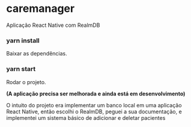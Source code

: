 # caremanager
Aplicação React Native com RealmDB

### yarn install
Baixar as dependências.

### yarn start
Rodar o projeto.

**(A aplicação precisa ser melhorada e ainda está em desenvolvimento)**

O intuito do projeto era implementar um banco local em uma aplicação React Native, então escolhi o RealmDB,
peguei a sua documentação, e implementei um sistema básico de adicionar e deletar pacientes
